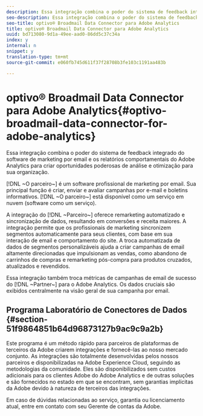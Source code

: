 ```yaml
---
description: Essa integração combina o poder do sistema de feedback integrado do software de marketing por email e os relatórios comportamentais do Adobe Analytics para criar oportunidades poderosas de análise e otimização para sua organização.
seo-description: Essa integração combina o poder do sistema de feedback integrado do software de marketing por email e os relatórios comportamentais do Adobe Analytics para criar oportunidades poderosas de análise e otimização para sua organização.
seo-title: optivo® Broadmail Data Connector para Adobe Analytics
title: optivo® Broadmail Data Connector para Adobe Analytics
uuid: bd713080-9d1a-49ee-aad0-86dd5c37c34a
index: y
internal: n
snippet: y
translation-type: tm+mt
source-git-commit: e060fb745d611f37f28708b3fe103c1191aa483b

---
```



# optivo® Broadmail Data Connector para Adobe Analytics{#optivo-broadmail-data-connector-for-adobe-analytics}

Essa integração combina o poder do sistema de feedback integrado do software de marketing por email e os relatórios comportamentais do Adobe Analytics para criar oportunidades poderosas de análise e otimização para sua organização.

[!DNL ~O parceiro~] é um software profissional de marketing por email. Sua principal função é criar, enviar e avaliar campanhas por e-mail e boletins informativos. [!DNL ~O parceiro~] está disponível como um serviço em nuvem (software como um serviço).

A integração do [!DNL ~Parceiro~] oferece remarketing automatizado e sincronização de dados, resultando em conversões e receita maiores. A integração permite que os profissionais de marketing sincronizem segmentos automaticamente para seus clientes, com base em sua interação de email e comportamento do site. A troca automatizada de dados de segmentos personalizáveis ajuda a criar campanhas de email altamente direcionadas que impulsionam as vendas, como abandono de carrinhos de compras e remarketing pós-compra para produtos cruzados, atualizados e revendidos.

Essa integração também troca métricas de campanhas de email de sucesso do [!DNL ~Partner~] para o Adobe Analytics. Os dados cruciais são exibidos centralmente na visão geral de sua campanha por email.

## Programa Laboratório de Conectores de Dados {#section-51f9864851b64d96873127b9ac9c9a2b}

Este programa é um método rápido para parceiros de plataformas de terceiros da Adobe criarem integrações e fornecê-las ao nosso mercado conjunto. As integrações são totalmente desenvolvidas pelos nossos parceiros e disponibilizadas na Adobe Experience Cloud, seguindo as metodologias da comunidade. Eles são disponibilizados sem custos adicionais para os clientes Adobe do Adobe Analytics e de outras soluções e são fornecidos no estado em que se encontram, sem garantias implícitas da Adobe devido à natureza de terceiros das integrações.

Em caso de dúvidas relacionadas ao serviço, garantia ou licenciamento atual, entre em contato com seu Gerente de contas da Adobe.
